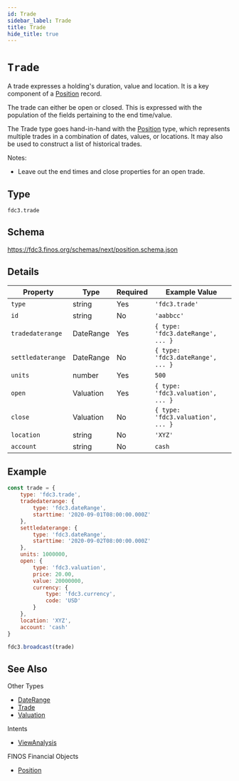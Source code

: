 ```yaml
---
id: Trade
sidebar_label: Trade
title: Trade
hide_title: true
---
```

# `Trade`

A trade expresses a holding's duration, value and location. It is a key component of a [Position](Position) record.

The trade can either be open or closed.  This is expressed with the population of the fields pertaining to the end time/value.

The Trade type goes hand-in-hand with the [Position](Position) type, which represents
multiple trades in a combination of dates, values, or locations.  It may also be used to construct a list of historical trades.

Notes:

- Leave out the end times and close properties for an open trade.

## Type

`fdc3.trade`

## Schema

https://fdc3.finos.org/schemas/next/position.schema.json

## Details

| Property            | Type       | Required | Example Value                         |
|---------------------|------------|----------|---------------------------------------|
| `type`              | string    | Yes      | `'fdc3.trade'`                       |
| `id`                | string    | No       | `'aabbcc'`                   |       |
| `tradedaterange`  | DateRange  | Yes      | `{ type: 'fdc3.dateRange', ... }` |
| `settledaterange` | DateRange  | No       | `{ type: 'fdc3.dateRange', ... }` |
| `units`            | number     | Yes      | `500`                                 |
| `open`             | Valuation  | Yes      | `{ type: 'fdc3.valuation', ... }`  |
| `close`            | Valuation  | No       | `{ type: 'fdc3.valuation', ... }`  |
| `location`         | string     | No       | `'XYZ'`                               |
| `account`          | string     | No       | `cash`                                |

## Example

```js
const trade = {
    type: 'fdc3.trade',
    tradedaterange: {
        type: 'fdc3.dateRange',
        starttime: '2020-09-01T08:00:00.000Z'
    },
    settledaterange: {
        type: 'fdc3.dateRange',
        starttime: '2020-09-02T08:00:00.000Z'
    },
    units: 1000000,
    open: {
        type: 'fdc3.valuation',
        price: 20.00,
        value: 20000000,
        currency: {
            type: 'fdc3.currency',
            code: 'USD'
        }
    },
    location: 'XYZ',
    account: 'cash'
}

fdc3.broadcast(trade)
```

## See Also

Other Types
- [DateRange](DateRange)
- [Trade](Trade)
- [Valuation](Valuation)

Intents
- [ViewAnalysis](../../intents/ref/ViewAnalysis)

FINOS Financial Objects
- [Position](https://fo.finos.org/docs/objects/trade)